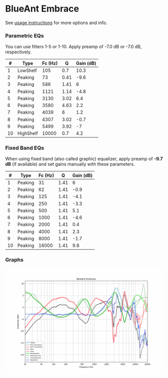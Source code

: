 # BlueAnt Embrace
See [usage instructions](https://github.com/jaakkopasanen/AutoEq#usage) for more options and info.

### Parametric EQs
You can use filters 1-5 or 1-10. Apply preamp of -7.0 dB or -7.0 dB, respectively.

|   # | Type      |   Fc (Hz) |    Q |   Gain (dB) |
|-----|-----------|-----------|------|-------------|
|   1 | LowShelf  |       105 | 0.7  |        10.3 |
|   2 | Peaking   |        73 | 0.41 |        -9.6 |
|   3 | Peaking   |       586 | 1.41 |         6   |
|   4 | Peaking   |      1121 | 1.14 |        -4.8 |
|   5 | Peaking   |      3130 | 3.02 |         6.4 |
|   6 | Peaking   |      3580 | 4.63 |         2.2 |
|   7 | Peaking   |      4039 | 6    |         1.2 |
|   8 | Peaking   |      4307 | 3.02 |        -0.7 |
|   9 | Peaking   |      5499 | 3.92 |        -7   |
|  10 | HighShelf |     10000 | 0.7  |         4.2 |

### Fixed Band EQs
When using fixed band (also called graphic) equalizer, apply preamp of **-9.7 dB** (if available) and set gains manually with these parameters.

|   # | Type    |   Fc (Hz) |    Q |   Gain (dB) |
|-----|---------|-----------|------|-------------|
|   1 | Peaking |        31 | 1.41 |         6   |
|   2 | Peaking |        62 | 1.41 |        -0.9 |
|   3 | Peaking |       125 | 1.41 |        -4.1 |
|   4 | Peaking |       250 | 1.41 |        -3.3 |
|   5 | Peaking |       500 | 1.41 |         5.1 |
|   6 | Peaking |      1000 | 1.41 |        -4.6 |
|   7 | Peaking |      2000 | 1.41 |         0.4 |
|   8 | Peaking |      4000 | 1.41 |         2.3 |
|   9 | Peaking |      8000 | 1.41 |        -1.7 |
|  10 | Peaking |     16000 | 1.41 |         9.8 |

### Graphs
![](./BlueAnt%20Embrace.png)
